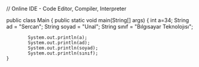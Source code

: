   
// Online IDE - Code Editor, Compiler, Interpreter

public class Main
{
    public static void main(String[] args) {
      int a=34;
        String ad = "Sercan";
        String soyad = "Unal";
        String sınıf = "Bılgısayar Teknolojısı";
        
            System.out.println(a);
            System.out.println(ad);
            System.out.println(soyad);
            System.out.println(sınıf);
    }   
